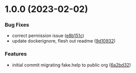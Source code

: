# 1.0.0 (2023-02-02)


### Bug Fixes

* correct permission issue ([e8b151c](https://github.com/swgoh-utils/fake.help/commit/e8b151ca4a49a9a3aae70cb4e1eaab83121d4475))
* update dockerignore, flesh out readme ([9d10932](https://github.com/swgoh-utils/fake.help/commit/9d10932a714f2fa289d39048bd2a8e59e1ba129b))


### Features

* initial commit migrating fake.help to public org ([6a2bd32](https://github.com/swgoh-utils/fake.help/commit/6a2bd32badbdd8d03c1d2601725d12f588ca56d0))
